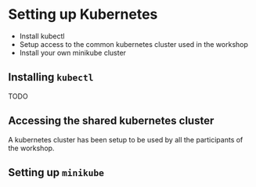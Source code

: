# Setting up Kubernetes

- Install kubectl
- Setup access to the common kubernetes cluster used in the workshop
- Install your own minikube cluster

## Installing `kubectl`

TODO

## Accessing the shared kubernetes cluster

A kubernetes cluster has been setup to be used by all the participants of the workshop.

## Setting up `minikube`

